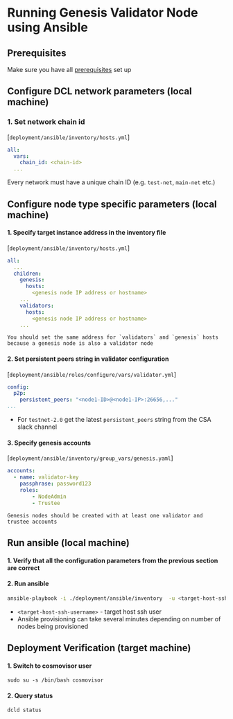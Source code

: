 # Running Genesis Validator Node using Ansible

## Prerequisites
Make sure you have all [prerequisites](./prerequisites.md) set up

## Configure DCL network parameters (local machine)
### 1. Set network chain id
[`deployment/ansible/inventory/hosts.yml`]
```yaml
all:
  vars:
    chain_id: <chain-id>
  ...
```
Every network must have a unique chain ID (e.g. `test-net`, `main-net` etc.)

## Configure node type specific parameters (local machine)
#### 1. Specify target instance address in the inventory file
[`deployment/ansible/inventory/hosts.yml`]

```yaml
all:
  ...
  children:
    genesis:
      hosts:
        <genesis node IP address or hostname>
    ...
    validators:
      hosts:
        <genesis node IP address or hostname>
    ...
```
    You should set the same address for `validators` and `genesis` hosts because a genesis node is also a validator node

#### 2. Set persistent peers string in validator configuration
[`deployment/ansible/roles/configure/vars/validator.yml`]

```yaml
config:
  p2p:
    persistent_peers: "<node1-ID>@<node1-IP>:26656,..."
...
```
- For `testnet-2.0` get the latest `persistent_peers` string from the CSA slack channel

#### 3. Specify genesis accounts
[`deployment/ansible/inventory/group_vars/genesis.yaml`]
```yaml
accounts:
  - name: validator-key
    passphrase: password123
    roles:
        - NodeAdmin
        - Trustee
```
    Genesis nodes should be created with at least one validator and trustee accounts

## Run ansible (local machine)
#### 1. Verify that all the configuration parameters from the previous section are correct
#### 2. Run ansible
```bash
ansible-playbook -i ./deployment/ansible/inventory  -u <target-host-ssh-user> ./deployment/ansible/deploy.yml
```
- `<target-host-ssh-username>` - target host ssh user
- Ansible provisioning can take several minutes depending on number of nodes being provisioned

## Deployment Verification (target machine)
#### 1. Switch to cosmovisor user
```
sudo su -s /bin/bash cosmovisor
```

#### 2. Query status
```
dcld status
```